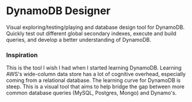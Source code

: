 # DynamoDB Designer

Visual exploring/testing/playing and database design tool for DynamoDB. Quickly test out different global secondary indexes, execute and build queries, and develop a better understanding of DynamoDB.

### Inspiration

This is the tool I wish I had when I started learning DynamoDB. Learning AWS's wide-column data store has a lot of cognitive overhead, especially coming from a relational database. The learning curve for DynamoDB is steep. This is a visual tool that aims to help bridge the gap between more common database queries (MySQL, Postgres, Mongo) and Dynamo's.
